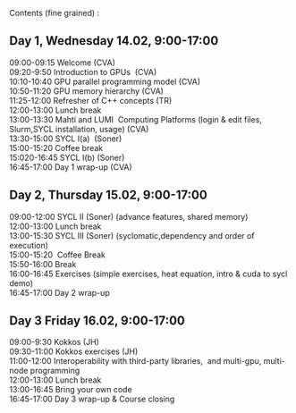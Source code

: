 Contents (fine grained) :

## Day 1, Wednesday 14.02, 9:00-17:00

 09:00-09:15 Welcome (CVA) \
 09:20-9:50 Introduction to GPUs  (CVA) \
10:10-10:40 GPU parallel programming model (CVA) \
10:50-11:20 GPU memory hierarchy (CVA) \
11:25-12:00 Refresher of C++ concepts (TR) \
12:00-13:00 Lunch break \
13:00-13:30 Mahti and LUMI  Computing Platforms (login & edit files, Slurm,SYCL installation, usage) (CVA) \
13:30-15:00 SYCL I(a)  (Soner) \
15:00-15:20 Coffee break \
15:020-16:45 SYCL I(b) (Soner)<br>
16:45-17:00 Day 1 wrap-up (CVA) 

## Day 2, Thursday 15.02, 9:00-17:00

09:00-12:00 SYCL II (Soner) (advance features, shared memory) \
12:00-13:00 Lunch break \
13:00-15:30 SYCL III (Soner) (syclomatic,dependency and order of execution) \
15:00-15:20  Coffee Break \
15:50-16:00 Break \
16:00-16:45 Exercises (simple exercises, heat equation, intro & cuda to sycl demo)<br>
16:45-17:00 Day 2 wrap-up 

## Day 3 Friday 16.02, 9:00-17:00

09:00-9:30 Kokkos (JH) \
09:30-11:00 Kokkos exercises (JH) \
11:00-12:00 Interoperability with third-party libraries,  and multi-gpu, multi-node programming \
12:00-13:00 Lunch break \
13:00-16:45 Bring your own code \
16:45-17:00 Day 3 wrap-up & Course closing 
